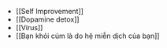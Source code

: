 - [[Self Improvement]]
- [[Dopamine detox]]
- [[Virus]]
- [[Bạn khỏi cúm là do hệ miễn dịch của bạn]]
